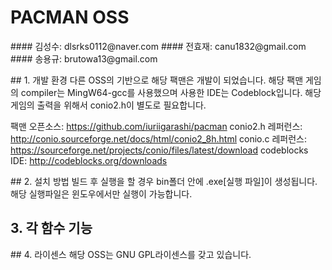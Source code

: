 <h1> PACMAN OSS </h1>
#### 김성수: dlsrks0112@naver.com
#### 전효재: canu1832@gmail.com
#### 송용규: brutowa13@gmail.com

<p>
## 1. 개발 환경
다른 OSS의 기반으로 해당 팩맨은 개발이 되었습니다.
해당 팩맨 게임의 compiler는  MingW64-gcc를 사용했으며 사용한 IDE는 Codeblock입니다.
해당 게임의 출력을 위해서 conio2.h이 별도로 필요합니다.

팩맨 오픈소스: <a href>https://github.com/iuriigarashi/pacman</a>
conio2.h 레퍼런스: <a href>http://conio.sourceforge.net/docs/html/conio2_8h.html</a>
conio.c 레퍼런스: <a href>https://sourceforge.net/projects/conio/files/latest/download</a>
codeblocks IDE: <a href>http://codeblocks.org/downloads</a>
</P>

<p>
## 2. 설치 방법
빌드 후 실행을 할 경우 bin폴더 안에 .exe[실행 파일]이 생성됩니다.
해당 실행파일은 윈도우에서만 실행이 가능합니다.
</p>

## 3. 각 함수 기능

<p>
## 4. 라이센스
해당 OSS는 GNU GPL라이센스를 갖고 있습니다.
<p>




